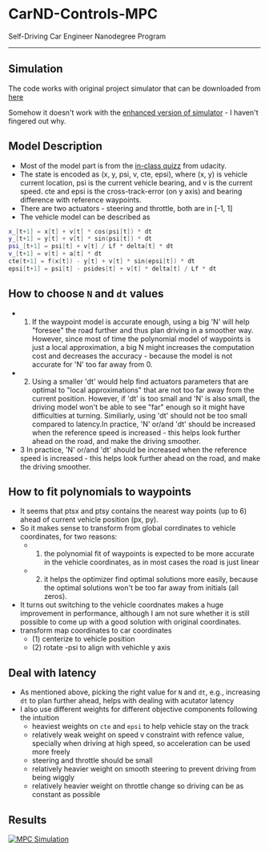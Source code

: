# CarND-Controls-MPC
Self-Driving Car Engineer Nanodegree Program

---

## Simulation

The code works with original project simulator that can be downloaded from [here](https://github.com/udacity/CarND-MPC-Project/releases)

Somehow it doesn't work with the [enhanced version of simulator](https://github.com/udacity/self-driving-car-sim/releases) - I haven't fingered out why.

## Model Description

- Most of the model part is from the [in-class quizz](https://github.com/udacity/CarND-MPC-Quizzes/blob/master/mpc_to_line/solution/MPC.cpp) from udacity.
- The state is encoded as (x, y, psi, v, cte, epsi), where (x, y) is vehicle current location,
psi is the current vehicle bearing, and v is the current speed. cte and epsi is the cross-track-error (on y axis) and bearing difference with reference waypoints.
- There are two actuators - steering and throttle, both are in [-1, 1]
- The vehicle model can be described as 
```c++
x_[t+1] = x[t] + v[t] * cos(psi[t]) * dt
y_[t+1] = y[t] + v[t] * sin(psi[t]) * dt
psi_[t+1] = psi[t] + v[t] / Lf * delta[t] * dt
v_[t+1] = v[t] + a[t] * dt
cte[t+1] = f(x[t]) - y[t] + v[t] * sin(epsi[t]) * dt
epsi[t+1] = psi[t] - psides[t] + v[t] * delta[t] / Lf * dt
```

## How to choose `N` and `dt` values 
- 1. If the waypoint model is accurate enough, using a big 'N' will help "foresee" the road further and thus plan driving in a smoother way. 
    However, since most of time the polynomial model of waypoints is just a local approximation, a big N might increases the computation cost and decreases the accuracy - because the model is not accurate for 'N' too far away from 0.
- 2. Using a smaller 'dt' would help find actuators parameters that are optimal to "local approximations" that are not too far away from the current position. However, if 'dt' is too small and 'N' is also small, the driving model won't be able to see "far" enough so it might have difficulties at turning. 
    Similiarly, using 'dt' should not be too small compared to latency.In practice, 'N' or/and 'dt' should be increased when the reference speed is increased - this helps look further ahead on the road, and make the driving smoother.
- 3 In practice, 'N' or/and 'dt' should be increased when the reference speed is increased - this helps look further ahead on the road, and make the driving smoother.

## How to fit polynomials to waypoints
- It seems that ptsx and ptsy contains the nearest way points (up to 6) ahead of current vehicle position (px, py). 
- So it makes sense to transform from global corrdinates to vehicle coordinates, for two reasons:
  - 1. the polynomial fit of waypoints is expected to be more accurate in the vehicle coordinates, as in most cases the road is just linear
  - 2. it helps the optimizer find optimal solutions more easily, because the optimal solutions won't be too far away from initials (all zeros).
- It turns out switching to the vehicle coordnates makes a huge improvement in performance, although I am not sure whether it is still possible to come up with a good solution with original coordinates.
- transform map coordinates to car coordinates
  - (1) centerize to vehicle position
  - (2) rotate -psi to align with vehichle y axis

## Deal with latency
- As mentioned above, picking the right value for `N` and `dt`, e.g., increasing `dt` to plan further ahead, helps with dealing with acutator latency
- I also use different weights for different objective components following the intuition
  - heaviest weights on `cte` and `epsi` to help vehicle stay on the track
  - relatively weak weight on speed v constraint with refence value, specially when driving at high speed, so acceleration can be used more freely
  - steering and throttle should be small 
  - relatively heavier weight on smooth steering to prevent driving from being wiggly
  - relatively heavier weight on throttle change so driving can be as constant as possible

## Results
[![MPC Simulation](https://img.youtube.com/vi/3VUIm6rpM_M/0.jpg)](https://www.youtube.com/watch?v=3VUIm6rpM_M)